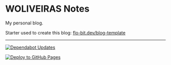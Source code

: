 # WOLIVEIRAS Notes

My personal blog.

Starter used to create this blog: [flo-bit.dev/blog-template](https://flo-bit.dev/blog-template/)

---

[![Dependabot Updates](https://github.com/woliveiras/woliveiras.github.io/actions/workflows/dependabot/dependabot-updates/badge.svg)](https://github.com/woliveiras/woliveiras.github.io/actions/workflows/dependabot/dependabot-updates)

[![Deploy to GitHub Pages](https://github.com/woliveiras/woliveiras.github.io/actions/workflows/deploy.yml/badge.svg)](https://github.com/woliveiras/woliveiras.github.io/actions/workflows/deploy.yml)
